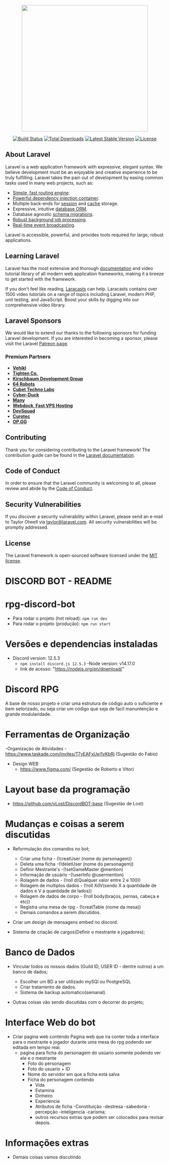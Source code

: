 <p align="center"><a href="https://laravel.com" target="_blank"><img src="https://raw.githubusercontent.com/laravel/art/master/logo-lockup/5%20SVG/2%20CMYK/1%20Full%20Color/laravel-logolockup-cmyk-red.svg" width="400"></a></p>

<p align="center">
<a href="https://travis-ci.org/laravel/framework"><img src="https://travis-ci.org/laravel/framework.svg" alt="Build Status"></a>
<a href="https://packagist.org/packages/laravel/framework"><img src="https://img.shields.io/packagist/dt/laravel/framework" alt="Total Downloads"></a>
<a href="https://packagist.org/packages/laravel/framework"><img src="https://img.shields.io/packagist/v/laravel/framework" alt="Latest Stable Version"></a>
<a href="https://packagist.org/packages/laravel/framework"><img src="https://img.shields.io/packagist/l/laravel/framework" alt="License"></a>
</p>

## About Laravel

Laravel is a web application framework with expressive, elegant syntax. We believe development must be an enjoyable and creative experience to be truly fulfilling. Laravel takes the pain out of development by easing common tasks used in many web projects, such as:

- [Simple, fast routing engine](https://laravel.com/docs/routing).
- [Powerful dependency injection container](https://laravel.com/docs/container).
- Multiple back-ends for [session](https://laravel.com/docs/session) and [cache](https://laravel.com/docs/cache) storage.
- Expressive, intuitive [database ORM](https://laravel.com/docs/eloquent).
- Database agnostic [schema migrations](https://laravel.com/docs/migrations).
- [Robust background job processing](https://laravel.com/docs/queues).
- [Real-time event broadcasting](https://laravel.com/docs/broadcasting).

Laravel is accessible, powerful, and provides tools required for large, robust applications.

## Learning Laravel

Laravel has the most extensive and thorough [documentation](https://laravel.com/docs) and video tutorial library of all modern web application frameworks, making it a breeze to get started with the framework.

If you don't feel like reading, [Laracasts](https://laracasts.com) can help. Laracasts contains over 1500 video tutorials on a range of topics including Laravel, modern PHP, unit testing, and JavaScript. Boost your skills by digging into our comprehensive video library.

## Laravel Sponsors

We would like to extend our thanks to the following sponsors for funding Laravel development. If you are interested in becoming a sponsor, please visit the Laravel [Patreon page](https://patreon.com/taylorotwell).

### Premium Partners

- **[Vehikl](https://vehikl.com/)**
- **[Tighten Co.](https://tighten.co)**
- **[Kirschbaum Development Group](https://kirschbaumdevelopment.com)**
- **[64 Robots](https://64robots.com)**
- **[Cubet Techno Labs](https://cubettech.com)**
- **[Cyber-Duck](https://cyber-duck.co.uk)**
- **[Many](https://www.many.co.uk)**
- **[Webdock, Fast VPS Hosting](https://www.webdock.io/en)**
- **[DevSquad](https://devsquad.com)**
- **[Curotec](https://www.curotec.com/services/technologies/laravel/)**
- **[OP.GG](https://op.gg)**

## Contributing

Thank you for considering contributing to the Laravel framework! The contribution guide can be found in the [Laravel documentation](https://laravel.com/docs/contributions).

## Code of Conduct

In order to ensure that the Laravel community is welcoming to all, please review and abide by the [Code of Conduct](https://laravel.com/docs/contributions#code-of-conduct).

## Security Vulnerabilities

If you discover a security vulnerability within Laravel, please send an e-mail to Taylor Otwell via [taylor@laravel.com](mailto:taylor@laravel.com). All security vulnerabilities will be promptly addressed.

## License

The Laravel framework is open-sourced software licensed under the [MIT license](https://opensource.org/licenses/MIT).

#
# DISCORD BOT - README
#

# rpg-discord-bot
- Para rodar o projeto (hot reload): `npm run dev`
- Para rodar o projeto (produção): `npm run start`

# Versões e dependencias instaladas
  - Discord version: 12.5.3
    - `npm install discord.js 12.5.3`
  -Node version: v14.17.0
    - link de acesso: "https://nodejs.org/en/download/"

# Discord RPG
 A base de nosso projeto e criar uma estrutura de código auto o suficiente e bem setorizado, ou seja criar um código que seja de facil manuntenção e grande modularidade.

 # Ferramentas de Organização
  -Organização de Atividades
    - https://www.taskade.com/invites/T7yEAFxUej1vKbRj (Sugestão do Fabio)
  - Design WEB
    - https://www.figma.com/ (Segestão de Roberto e Vitor)

# Layout base da programação
  - https://github.com/yLost/DiscordBOT-base (Sugestão de Lost)

# Mudanças e coisas a serem discutidas
  - Reformulação dos comandos no bot;
    - Criar uma ficha - (!creatUser (nome do personagem))
    - Deleta uma ficha -(!deletUser (nome do personagem))
    - Definir Mestrante's -(!setGameMaster @mention)
    - Informação de usuário -(!userInfo @usermention)
    - Rolagem de dados - (!roll d(Qualquer valor entre 2 e 100))
    - Rolagem de multiplos dados - (!roll XdV(sendo X a quantidade de dados e V a quantidade de lados))
    - Rolagem de dados de corpo - (!roll body(braços, pernas, cabeça e etc))
    - Registra uma mesa de rpg - (!creatTable (nome da mesa))
    - Demais comandos a serem discutidos.

  - Criar um design de mensagens embed no discord.
  - Sistema de criação de cargos(Definir o mestrante e jogadores);

# Banco de Dados
  - Vincular todos os nossos dados (Guild ID, USER ID - dentre outros) a um banco de dados;
    - Escolher um BD a ser utilizado mySQl ou PostgreSQL
    - Criar tratamento de dados.
    - Sistema de backup automatico(semanal).

  - Outras coisas vão sendo discutidas com o decorrer do projeto;

# Interface Web do bot
 - Criar pagina web contendo
    Pagina web que ira conter toda a interface para o mestrante e jogador durante uma mesa do rpg podendo ser editada em tempo real.
    - pagina para ficha do personagem do usúario somente podendo ver ele e o mestrante
      - Foto do personagem
      - Foto do usuario + ID 
      - Nome do servidor em que a ficha está salva
      - Ficha do personagem contendo
        - Vida
        - Estamina
        - Dinheiro
        - Experiencia
        - Atributos de ficha
           -Constituição
           -destresa
           -sabedoria 
           -percepção 
           -inteligencia
           -carisma;
        - outros recursos extras que podem ser colocados para revisar depois.
# Informações extras
  - Demais coisas vamos discutindo
  
